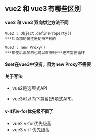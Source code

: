 ## vue2 和 vue3 有哪些区别

#### vue2 和 vue3 双向绑定方法不同
```
Vue2 : Object.defineProperty()
***后添加的属性是劫持不到的

Vue3 : new Proxy()
***即使后添加的也可以劫持到***还不需要循环
```
#### $set在vue3中没有，因为new Proxy不需要
#### 关于写法
- vue2是选项式API

- vue3可以向下兼容(选项式API)，

#### v-if和v-for优先级不同了
- vue2 v-for优先级高
- vue3 v-if 优先级高
